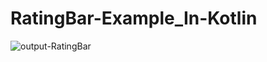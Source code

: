 # RatingBar-Example_In-Kotlin
![output-RatingBar](https://user-images.githubusercontent.com/81187698/173795359-8a6dff6a-d4bb-4e3a-864c-36be0b3c7f96.PNG)
